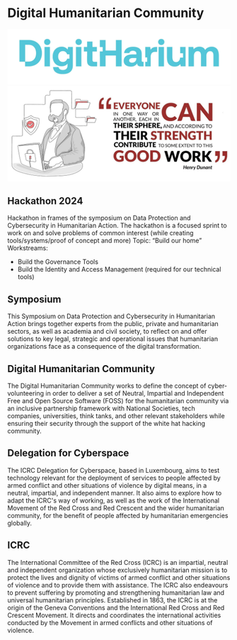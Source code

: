 # Digital Humanitarian Community
![DigitHarium](https://github.com/digitharium/.github/blob/main/profile/DigitHarium.png?raw=true "DigitHarium")
![CyberHenriDunant](https://github.com/digitharium/.github/blob/main/profile/CyberHenriDunant.png?raw=true "CyberHenriDunant")

## Hackathon 2024
Hackathon in frames of the symposium on Data Protection and Cybersecurity in Humanitarian Action.
The hackathon is a focused sprint to work on and solve problems of common interest (while creating tools/systems/proof of concept and more)
Topic: “Build our home”
Workstreams:
* Build the Governance Tools
* Build the Identity and Access Management (required for our technical tools)

## Symposium
This Symposium on Data Protection and Cybersecurity in Humanitarian Action brings together experts from the public, private and humanitarian sectors, as well as academia and civil society, to reflect on and offer solutions to key legal, strategic and operational issues that humanitarian organizations face as a consequence of the digital transformation.

## Digital Humanitarian Community
The Digital Humanitarian Community works to define the concept of cyber-volunteering in order to deliver a set of Neutral, Impartial and Independent Free and Open Source Software (FOSS) for the humanitarian community via an inclusive partnership framework with National Societies, tech companies, universities, think tanks, and other relevant stakeholders while ensuring their security through the support of the white hat hacking community.

## Delegation for Cyberspace
The ICRC Delegation for Cyberspace, based in Luxembourg, aims to test technology relevant for the deployment of services to people affected by armed conflict and other situations of violence by digital means, in a neutral, impartial, and independent manner. It also aims to explore how to adapt the ICRC's way of working, as well as the work of the International Movement of the Red Cross and Red Crescent and the wider humanitarian community, for the benefit of people affected by humanitarian emergencies globally.

## ICRC
The International Committee of the Red Cross (ICRC) is an impartial, neutral and independent organization whose exclusively humanitarian mission is to protect the lives and dignity of victims of armed conflict and other situations of violence and to provide them with assistance.
The ICRC also endeavours to prevent suffering by promoting and strengthening humanitarian law and universal humanitarian principles.
Established in 1863, the ICRC is at the origin of the Geneva Conventions and the International Red Cross and Red Crescent Movement. It directs and coordinates the international activities conducted by the Movement in armed conflicts and other situations of violence.
